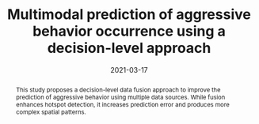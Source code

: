 ---
title:          "Multimodal prediction of aggressive behavior occurrence using a decision-level approach"
date:           2021-03-17
selected:       false
pub:            "11th International Conference of Pattern Recognition Systems (ICPRS 2021)"
pub_date:       "2021"
type: "conference"
abstract: >-
  This study proposes a decision-level data fusion approach to improve the prediction of aggressive behavior using multiple data sources. While fusion enhances hotspot detection, it increases prediction error and produces more complex spatial patterns.

cover:          /assets/images/covers/rinas.jpg

pub_last: '<span class="badge badge-pill badge-publication" style="background-color:#003366; color:#ffffff;"><i class="fas fa-shield-alt me-1"></i>Security</span>'

authors:
  - Ana María Reyes
  - Jorge Rudas 
  - Cristian Pulido
  - Luisa Fernanda Chaparro
  - Jorge Victorino
  - Luz Ángela Narváez
  - Darwin Martínez
  - Francisco Gómez

links:
  Paper: https://doi.org/10.1049/icp.2021.1463
---